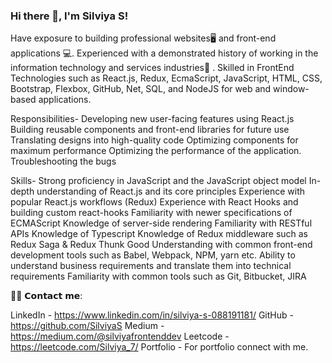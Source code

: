 ### Hi there 👋, I'm Silviya S!


Have exposure to building professional websites🖥 and front-end applications 💻. Experienced with a demonstrated history of working in the information technology and services industries🏢 . Skilled in FrontEnd Technologies such as React.js, Redux, EcmaScript, JavaScript, HTML, CSS, Bootstrap, Flexbox, GitHub, Net, SQL, and NodeJS for web and window-based applications.

Responsibilities- Developing new user-facing features using React.js Building reusable components and front-end libraries for future use Translating designs into high-quality code Optimizing components for maximum performance Optimizing the performance of the application. Troubleshooting the bugs

Skills- Strong proficiency in JavaScript and the JavaScript object model In-depth understanding of React.js and its core principles Experience with popular React.js workflows (Redux) Experience with React Hooks and building custom react-hooks Familiarity with newer specifications of ECMAScript Knowledge of server-side rendering Familiarity with RESTful APIs Knowledge of Typescript Knowledge of Redux middleware such as Redux Saga & Redux Thunk Good Understanding with common front-end development tools such as Babel, Webpack, NPM, yarn etc. Ability to understand business requirements and translate them into technical requirements Familiarity with common tools such as Git, Bitbucket, JIRA


🙋‍♂️ 𝗖𝗼𝗻𝘁𝗮𝗰𝘁 𝗺𝗲:

LinkedIn - https://www.linkedin.com/in/silviya-s-088191181/
GitHub - https://github.com/SilviyaS
Medium - https://medium.com/@silviyafrontenddev
Leetcode - https://leetcode.com/Silviya_7/
Portfolio - For portfolio connect with me.


